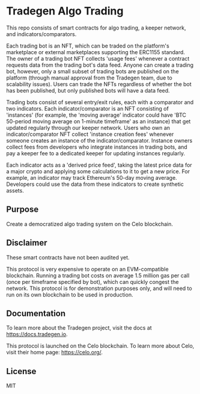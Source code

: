# Tradegen Algo Trading

This repo consists of smart contracts for algo trading, a keeper network, and indicators/comparators. 

Each trading bot is an NFT, which can be traded on the platform's marketplace or external marketplaces supporting the ERC1155 standard. The owner of a trading bot NFT collects 'usage fees' whenever a contract requests data from the trading bot's data feed. Anyone can create a trading bot, however, only a small subset of trading bots are published on the platform (through manual approval from the Tradegen team, due to scalability issues). Users can trade the NFTs regardless of whether the bot has been published, but only published bots will have a data feed.

Trading bots consist of several entry/exit rules, each with a comparator and two indicators. Each indicator/comparator is an NFT consisting of 'instances' (for example, the 'moving average' indicator could have 'BTC 50-period moving average on 1-minute timeframe' as an instance) that get updated regularly through our keeper network. Users who own an indicator/comparator NFT collect 'instance creation fees' whenever someone creates an instance of the indicator/comparator. Instance owners collect fees from developers who integrate instances in trading bots, and pay a keeper fee to a dedicated keeper for updating instances regularly. 

Each indicator acts as a 'derived price feed', taking the latest price data for a major crypto and applying some calculations to it to get a new price. For example, an indicator may track Ethereum's 50-day moving average. Developers could use the data from these indicators to create synthetic assets.

## Purpose

Create a democratized algo trading system on the Celo blockchain.

## Disclaimer

These smart contracts have not been audited yet.

This protocol is very expensive to operate on an EVM-compatible blockchain. Running a trading bot costs on average 1.5 million gas per call (once per timeframe specified by bot), which can quickly congest the network. This protocol is for demonstration purposes only, and will need to run on its own blockchain to be used in production.

## Documentation

To learn more about the Tradegen project, visit the docs at https://docs.tradegen.io.

This protocol is launched on the Celo blockchain. To learn more about Celo, visit their home page: https://celo.org/.

## License

MIT
